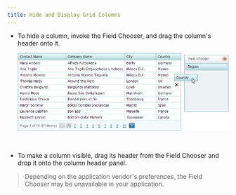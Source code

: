 ```yaml
---
title: Hide and Display Grid Columns
---
```

* To hide a column, invoke the Field Chooser, and drag the column's header onto it.
	
	![HideColumns](../../../images/Img7292.png)
	
	&nbsp;
* To make a column visible, drag its header from the Field Chooser and drop it onto the column header panel.

> Depending on the application vendor's preferences, the Field Chooser may be unavailable in your application.